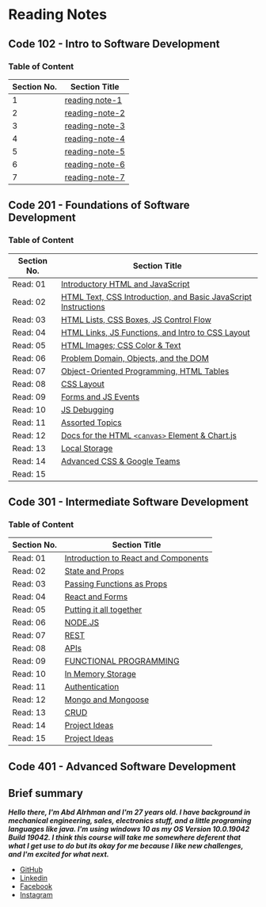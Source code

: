# Reading Notes

## Code 102 - Intro to Software Development

### Table of Content

| **Section No.** | **Section Title** |
| ------------ | ------------- |
| 1 | [reading note-1](./102/reading-note-1) |
| 2 | [reading-note-2](./102/reading-note-2) |
| 3 | [reading-note-3](./102/reading-note-3) |
| 4 | [reading-note-4](./102/reading-note-4) |
| 5 | [reading-note-5](./102/reading-note-5) |
| 6 | [reading-note-6](./102/reading-note-6) |
| 7 | [reading-note-7](./102/reading-note-7) |

## Code 201 - Foundations of Software Development

### Table of Content

| **Section No.** | **Section Title** |
| ------------ | ------------- |
| Read: 01 | [Introductory HTML and JavaScript](./201/read-01.md) |
| Read: 02 | [HTML Text, CSS Introduction, and Basic JavaScript Instructions](./201/read-02.md) |
| Read: 03 | [HTML Lists, CSS Boxes, JS Control Flow](./201/read-03.md) |
| Read: 04 | [HTML Links, JS Functions, and Intro to CSS Layout](./201/read-04.md) |
| Read: 05 | [HTML Images; CSS Color & Text](./201/read-05.md) |
| Read: 06 | [Problem Domain, Objects, and the DOM](./201/read-06.md) |
| Read: 07 | [Object-Oriented Programming, HTML Tables](./201/read-07.md) |
| Read: 08 | [CSS Layout](./201/read-08.md) |
| Read: 09 | [Forms and JS Events](./201/read-09.md) |
| Read: 10 | [JS Debugging](./201/read-10.md) |
| Read: 11 | [Assorted Topics](./201/read-11.md) |
| Read: 12 | [Docs for the HTML `<canvas>` Element & Chart.js](./201/read-12.md) |
| Read: 13 | [Local Storage](./201/read-13.md) |
| Read: 14 | [Advanced CSS & Google Teams](./201/read-14.md) 
| Read: 15 | []() |

## Code 301 - Intermediate Software Development

### Table of Content

| **Section No.** | **Section Title** |
| ------------ | ------------- |
| Read: 01 | [Introduction to React and Components](./301/Read-Class-01.md) |
| Read: 02 | [State and Props](./301/Read-Class-02.md) |
| Read: 03 | [Passing Functions as Props](./301/Read-Class-03.md) |
| Read: 04 | [React and Forms](./301/Read-Class-04.md) |
| Read: 05 | [Putting it all together](./301/Read-Class-05.md) |
| Read: 06 | [NODE.JS](./301/Read-Class-06.md) |
| Read: 07 | [REST](./301/Read-Class-07.md) |
| Read: 08 | [APIs](./301/Read-Class-08.md) |
| Read: 09 | [FUNCTIONAL PROGRAMMING](./301/Read-Class-09.md) |
| Read: 10 | [In Memory Storage](./301/Read-Class-10.md) |
| Read: 11 | [Authentication](./301/Read-Class-11.md) |
| Read: 12 | [Mongo and Mongoose](./301/Read-Class-12.md) |
| Read: 13 | [CRUD](./301/Read-Class-13.md) |
| Read: 14 | [Project Ideas](./301/Read-Class-14.md) |
| Read: 15 | [Project Ideas](./301/Read-Class-15.md) |

## Code 401 - Advanced Software Development

## Brief summary

***Hello there, I'm Abd Alrhman and I'm 27 years old.
I have background in mechanical engineering, sales, electronics stuff, and a little programing languages like java.
I'm using windows 10 as my OS  Version 10.0.19042 Build 19042.
I think this course will take me somewhere deferent that what I get use to do but its okay for me because I like new challenges, and I'm excited for what next.***

* [GitHub](https://github.com/AbdalrhmanBanyissa)
* [Linkedin](https://www.linkedin.com/in/abdalrhman-banyissa-08310a196/)
* [Facebook](https://www.facebook.com/abood.banyissa.9)
* [Instagram](https://www.instagram.com/aboood.banyissa/)

